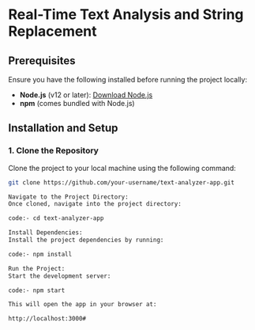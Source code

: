 # Real-Time Text Analysis and String Replacement

## Prerequisites
Ensure you have the following installed before running the project locally:
- **Node.js** (v12 or later): [Download Node.js](https://nodejs.org/)
- **npm** (comes bundled with Node.js)

## Installation and Setup

### 1. Clone the Repository
Clone the project to your local machine using the following command:
```bash
git clone https://github.com/your-username/text-analyzer-app.git

Navigate to the Project Directory:
Once cloned, navigate into the project directory:

code:- cd text-analyzer-app

Install Dependencies:
Install the project dependencies by running:

code:- npm install

Run the Project:
Start the development server:

code:- npm start

This will open the app in your browser at:

http://localhost:3000#